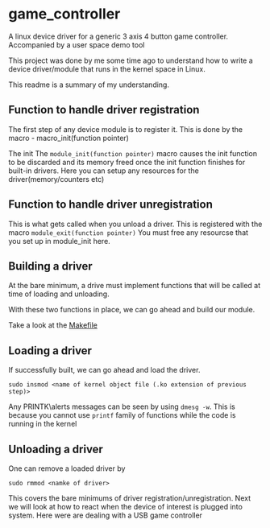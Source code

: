 # game_controller
A linux device driver for a generic 3 axis 4 button game controller. Accompanied by a user space demo tool

This project was done by me some time ago to understand how to write a device driver/module that runs in the kernel space in Linux.

This readme is a summary of my understanding.





## Function to handle driver registration
The first step of any device module is to register it.
This is done by the macro - macro_init(function pointer)

The init The `module_init(function pointer)` macro causes the init function to be discarded and its memory freed once the init function finishes for built-in drivers. Here you can setup any resources for the driver(memory/counters etc)

## Function to handle driver unregistration

This is what gets called when you unload a driver. This is registered with the macro `module_exit(function pointer)`
You must free any resourcse that you set up in module_init here.

## Building a driver

At the bare minimum, a drive must implement functions that will be called at time of loading and unloading.

With these two functions in place, we can go ahead and build our module.

Take a look at the [Makefile](/Makefile)

## Loading a driver

If successfully built, we can go ahead and load the driver. 
```
sudo insmod <name of kernel object file (.ko extension of previous step)>
```

Any PRINTK\alerts messages can be seen by using `dmesg -w`. This is because you cannot use `printf` family of functions while the code is running in the kernel

## Unloading a driver

One can remove a loaded driver by 
```
sudo rmmod <namke of driver>
```

This covers the bare minimums of driver registration/unregistration. Next we will look at how to react when the device of interest is plugged into system. Here were are dealing with a USB game controller
